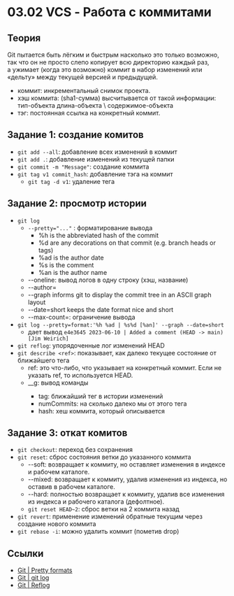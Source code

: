 # 03.02 VCS - Работа с коммитами

## Теория
Git пытается быть лёгким и быстрым насколько это только возможно, так что он не просто слепо копирует всю директорию каждый раз,  
а ужимает (когда это возможно) коммит в набор изменений или «дельту» между текущей версией и предыдущей.  
- коммит: инкрементальный снимок проекта.
- хэш коммита: (sha1-сумма) высчитывается от такой информации: тип-объекта длина-объекта \ содержимое-объекта
- тэг: постоянная ссылка на конкретный коммит.

## Задание 1: создание комитов
- `git add --all`: добавление всех изменений в коммит
- `git add .`: добавление изменений из текущей папки
- `git commit -m "Message"`: создание коммита
- `git tag v1 commit_hash`: добавление тэга на коммит
  - `git tag -d v1`: удаление тега

## Задание 2: просмотр истории
- `git log`
  - `--pretty="..."` : форматирование вывода
    - %h is the abbreviated hash of the commit
    - %d are any decorations on that commit (e.g. branch heads or tags)
    - %ad is the author date
    - %s is the comment
    - %an is the author name
  - --oneline: вывод логов в одну строку (хэш, название)
  - --author=<your name>
  - --graph informs git to display the commit tree in an ASCII graph layout
  - --date=short keeps the date format nice and short
  - --max-count=<number>: ограничение вывода
- `git log --pretty=format:'%h %ad | %s%d [%an]' --graph --date=short`
  - дает вывод `e4e3645 2023-06-10 | Added a comment (HEAD -> main) [Jim Weirich]`
- `git reflog`: упорядоченные лог изменений HEAD
- `git describe <ref>`: показывает, как далеко текущее состояние от ближайшего тега
  - ref: это что-либо, что указывает на конкретный коммит. Если не указать ref, то используется HEAD.
  - <tag>_<numCommits>_g<hash>: вывод команды
    - tag: ближайший тег в истории изменений
    - numCommits: на сколько далеко мы от этого тега
    - hash: хеш коммита, который описывается

## Задание 3: откат комитов
- `git checkout`: переход без сохранения
- `git reset`: сброс состояния ветки до указанного коммита
  - --soft: возвращает к коммиту, но оставляет изменения в индексе и рабочем каталоге. 
  - --mixed: возвращает к коммиту, удалив изменения из индекса, но оставив в рабочем каталоге. 
  - --hard: полностью возвращает к коммиту, удалив все изменения из индекса и рабочего каталога (дефолтное).
  - `git reset HEAD~2`: сброс ветки на 2 коммита назад
- `git revert`: применение изменений обратные текущим через создание нового коммита
- `git rebase -i`: можно удалить коммит (пометив drop)

## Ссылки
- [Git | Pretty formats](https://git-scm.com/docs/pretty-formats)
- [Git | git log](https://git-scm.com/docs/git-log)
- [Git | Reflog](https://git-scm.com/docs/git-reflog)